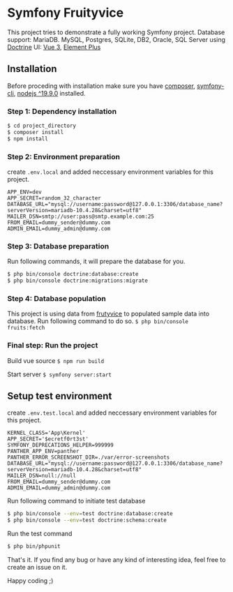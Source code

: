 # Symfony Fruityvice
This project tries to demonstrate a fully working Symfony project.
Database support: MariaDB. MySQL, Postgres, SQLite, DB2, Oracle, SQL Server using [Doctrine](https://www.doctrine-project.org/)
UI: [Vue 3](https://vuejs.org/), [Element Plus](http://element-plus.org/)

## Installation
Before proceding with installation make sure you have [composer](https://getcomposer.org/), [symfony-cli](https://symfony.com/download), [nodejs ^19.9.0](https://github.com/nvm-sh/nvm) installed.

### Step 1: Dependency installation
```bash
$ cd project_directory
$ composer install
$ npm install
```

### Step 2: Environment preparation
create `.env.local` and added neccessary environment variables for this project.
```
APP_ENV=dev
APP_SECRET=random_32_character
DATABASE_URL="mysql://username:password@127.0.0.1:3306/database_name?serverVersion=mariadb-10.4.28&charset=utf8"
MAILER_DSN=smtp://user:pass@smtp.example.com:25
FROM_EMAIL=dummy_sender@dummy.com
ADMIN_EMAIL=dummy_admin@dummy.com
```

### Step 3: Database preparation
Run following commands, it will prepare the database for you.
```bash
$ php bin/console doctrine:database:create
$ php bin/console doctrine:migrations:migrate
```

### Step 4: Database population
This project is using data from [frutyvice](https://fruityvice.com/) to populated sample data into database.
Run following command to do so.
`$ php bin/console fruits:fetch`

### Final step: Run the project
Build vue source
`$ npm run build`

Start server
`$ symfony server:start`

## Setup test environment
create `.env.test.local` and added neccessary environment variables for this project.
```
KERNEL_CLASS='App\Kernel'
APP_SECRET='$ecretf0rt3st'
SYMFONY_DEPRECATIONS_HELPER=999999
PANTHER_APP_ENV=panther
PANTHER_ERROR_SCREENSHOT_DIR=./var/error-screenshots
DATABASE_URL="mysql://username:password@127.0.0.1:3306/database_name?serverVersion=mariadb-10.4.28&charset=utf8"
MAILER_DSN=null://null
FROM_EMAIL=dummy_sender@dummy.com
ADMIN_EMAIL=dummy_admin@dummy.com
```

Run following command to initiate test database
```bash
$ php bin/console --env=test doctrine:database:create
$ php bin/console --env=test doctrine:schema:create
```

Run the test command
```bash
$ php bin/phpunit
```

That's it. If you find any bug or have any kind of interesting idea, feel free to create an issue on it.

Happy coding ;)
